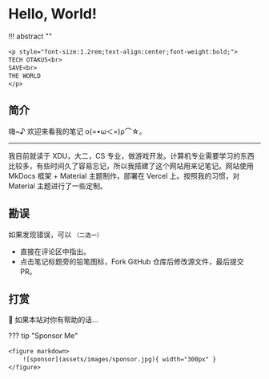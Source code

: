 # Hello, World!

!!! abstract ""

    <p style="font-size:1.2rem;text-align:center;font-weight:bold;">
    TECH OTAKUS<br>
    SAVE<br>
    THE WORLD
    </p>

## 简介

嗨~♪ 欢迎来看我的笔记 ο(=•ω＜=)ρ⌒☆。

---

我目前就读于 XDU，大二，CS 专业，做游戏开发。计算机专业需要学习的东西比较多，有些时间久了容易忘记，所以我搭建了这个网站用来记笔记。网站使用 MkDocs 框架 + Material 主题制作，部署在 Vercel 上。按照我的习惯，对 Material 主题进行了一些定制。

## 勘误

如果发现错误，可以 <small>（二选一）</small>

- 直接在评论区中指出。
- 点击笔记标题旁的铅笔图标，Fork GitHub 仓库后修改源文件，最后提交 PR。

## 打赏

:sparkling_heart: 如果本站对你有帮助的话...

??? tip "Sponsor Me"

    <figure markdown>
        ![sponsor](assets/images/sponsor.jpg){ width="300px" }
    </figure>
